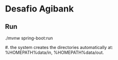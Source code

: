 # Desafio Agibank

## Run 
./mvnw spring-boot:run

#. the system creates the directories automatically at: %HOMEPATH%data/in, %HOMEPATH%data/out. 
